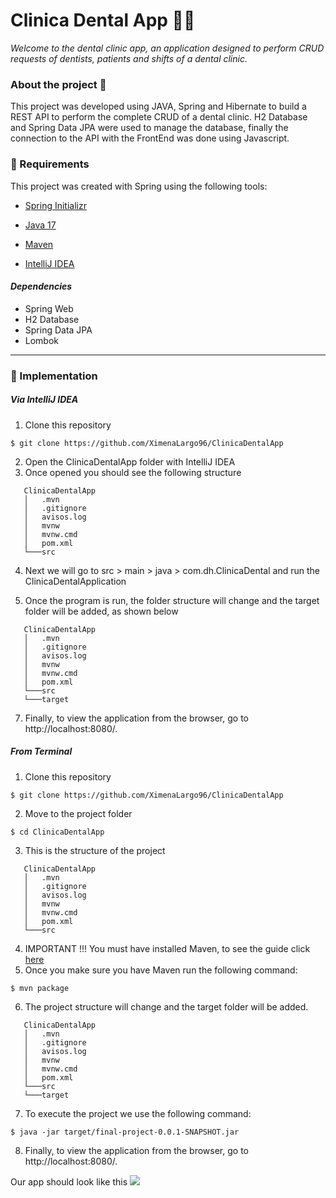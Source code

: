 # Clinica Dental App 🏣🦷

*Welcome to the dental clinic app, an application designed to perform CRUD requests of dentists, patients and shifts of a dental clinic.*

### About the project 🚀
This project was developed using JAVA, Spring and Hibernate to build a REST API to perform the complete CRUD of a dental clinic. H2 Database and Spring Data JPA were used to manage the database, finally the connection to the API with the FrontEnd was done using Javascript.
### 🚨 Requirements

This project was created with Spring using the following tools:

- [Spring Initializr](https://start.spring.io/)

- [Java 17](https://www.oracle.com/co/java/technologies/downloads/#java17)

- [Maven](https://maven.apache.org/download.cgi)

- [IntelliJ IDEA](https://www.jetbrains.com/idea/)

#### *Dependencies*

- Spring Web
- H2 Database
- Spring Data JPA
- Lombok
----
### 🌟 Implementation

#####  Via IntelliJ IDEA

1. Clone this repository
```
$ git clone https://github.com/XimenaLargo96/ClinicaDentalApp
```
2. Open the ClinicaDentalApp folder with IntelliJ IDEA
3. Once opened you should see the following structure
```
   ClinicaDentalApp
   │   .mvn
   │   .gitignore
   │   avisos.log
   │   mvnw
   │   mvnw.cmd
   │   pom.xml
   └───src
```
4. Next we will go to src > main > java > com.dh.ClinicaDental and run the ClinicaDentalApplication

5. Once the program is run, the folder structure will change and the target folder will be added, as shown below
```
   ClinicaDentalApp
   │   .mvn
   │   .gitignore
   │   avisos.log
   │   mvnw
   │   mvnw.cmd
   │   pom.xml
   └───src
   └───target
```
7. Finally, to view the application from the browser, go to http://localhost:8080/. 

#####  From Terminal

1. Clone this repository
```
$ git clone https://github.com/XimenaLargo96/ClinicaDentalApp
```
2. Move to the project folder
```
$ cd ClinicaDentalApp
```
3. This is the structure of the project
```
   ClinicaDentalApp
   │   .mvn
   │   .gitignore
   │   avisos.log
   │   mvnw
   │   mvnw.cmd
   │   pom.xml
   └───src
```
4. IMPORTANT !!! You must have installed Maven, to see the guide click [here](https://maven.apache.org/install.html)
5. Once you make sure you have Maven run the following command: 
```
$ mvn package
```
6. The project structure will change and the target folder will be added.
```
   ClinicaDentalApp
   │   .mvn
   │   .gitignore
   │   avisos.log
   │   mvnw
   │   mvnw.cmd
   │   pom.xml
   └───src
   └───target
```
7. To execute the project we use the following command: 
```
$ java -jar target/final-project-0.0.1-SNAPSHOT.jar
```
8. Finally, to view the application from the browser, go to http://localhost:8080/.

Our app should look like this 
<img src="https://github.com/XimenaLargo96/XimenaLargo96/blob/main/publicImages/clinica-dental.gif?raw=true" />
